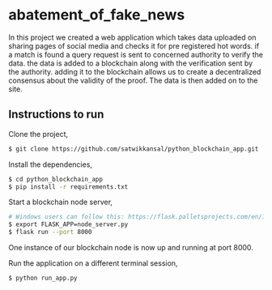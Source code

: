 # abatement_of_fake_news

In this project we created a web application which takes data uploaded on sharing pages of social media and checks it for pre registered hot words. if a match is found a query request is sent to concerned authority to verify the data. the data is added to a blockchain along with the verification sent by the authority. adding it to the blockchain allows us to create a decentralized consensus about the validity of the proof. The data is then added on to the site.

## Instructions to run

Clone the project,

```sh
$ git clone https://github.com/satwikkansal/python_blockchain_app.git
```

Install the dependencies,

```sh
$ cd python_blockchain_app
$ pip install -r requirements.txt
```

Start a blockchain node server,

```sh
# Windows users can follow this: https://flask.palletsprojects.com/en/1.1.x/cli/#application-discovery
$ export FLASK_APP=node_server.py
$ flask run --port 8000
```

One instance of our blockchain node is now up and running at port 8000.


Run the application on a different terminal session,

```sh
$ python run_app.py
```

